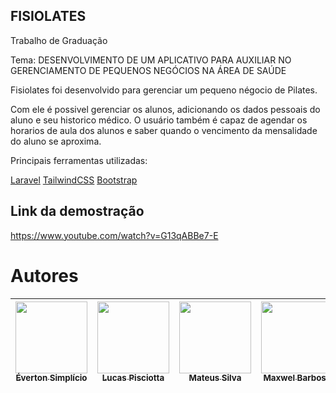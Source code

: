 ## FISIOLATES



Trabalho de Graduação 

Tema: DESENVOLVIMENTO DE UM APLICATIVO PARA AUXILIAR NO GERENCIAMENTO DE PEQUENOS NEGÓCIOS NA ÁREA DE SAÚDE

Fisiolates foi desenvolvido para gerenciar um pequeno négocio de Pilates.

Com ele é possivel gerenciar os alunos, adicionando os dados pessoais do aluno e seu historico médico. O usuário também é capaz de agendar os horarios de aula dos alunos e saber quando o vencimento da mensalidade do aluno se aproxima.

Principais ferramentas utilizadas:

[Laravel](https://laravel.com/docs/11.x)
[TailwindCSS](https://tailwindcss.com/)
[Bootstrap](https://getbootstrap.com/)

## Link da demostração

https://www.youtube.com/watch?v=G13qABBe7-E

# Autores

| [<img loading="lazy" src="https://avatars.githubusercontent.com/u/141969632?v=4" width=115><br><sub>Éverton Simplício</sub>](https://github.com/EvertonSimplicio1710) | [<img loading="lazy" src="https://avatars.githubusercontent.com/u/103540716?v=4" width=115><br><sub>Lucas Pisciotta</sub>](https://github.com/Lucasvi1998) | [<img loading="lazy" src="https://avatars.githubusercontent.com/u/69120373?v=4" width=115><br><sub>Mateus Silva</sub>](https://github.com/MateusSouzaDaSilva) | [<img loading="lazy" src="https://avatars.githubusercontent.com/u/80491448?v=4" width=115><br><sub>Maxwel Barbosa</sub>](https://github.com/maxwelbarbosaa) |
| :---: | :---: | :---: | :---: |
